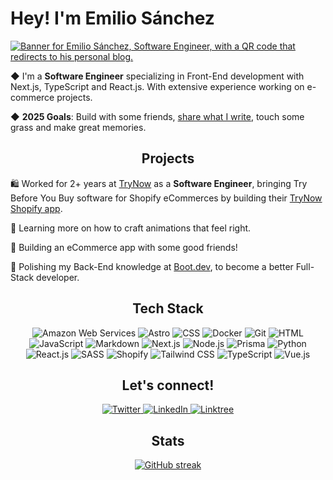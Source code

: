 # Hey! I'm Emilio Sánchez

[![Banner for Emilio Sánchez, Software Engineer, with a QR code that redirects to his personal blog.](https://github.com/emlez/emlez/assets/64607766/450e3e56-8903-4326-b14d-e0bfd3a96d04)](https://dub.sh/emlez)

◆ I'm a **Software Engineer** specializing in Front-End development with Next.js, TypeScript and React.js. With extensive experience working on e-commerce projects.

◆ **2025 Goals**: Build with some friends, [share what I write](https://dub.sh/emlez), touch some grass and make great memories.

<h2 align=center>Projects</h2>

🛍️ Worked for 2+ years at [TryNow](https://www.trynow.com/) as a **Software Engineer**, bringing Try Before You Buy software for Shopify eCommerces by building their [TryNow Shopify app](https://apps.shopify.com/trynow).

🎨 Learning more on how to craft animations that feel right.

🧰 Building an eCommerce app with some good friends!

🐍 Polishing my Back-End knowledge at [Boot.dev](https://www.boot.dev/u/emlez), to become a better Full-Stack developer.

<div align="center">
<h2 align="center">Tech Stack</h2>

![Amazon Web Services](https://img.shields.io/badge/Amazon_AWS-FF9900?style=for-the-badge&logo=amazonaws&logoColor=white)
![Astro](https://img.shields.io/badge/Astro-0C1222?style=for-the-badge&logo=astro&logoColor=FDFDFE)
![CSS](https://img.shields.io/badge/CSS3-1572B6?style=for-the-badge&logo=css3&logoColor=white)
![Docker](https://img.shields.io/badge/Docker-2CA5E0?style=for-the-badge&logo=docker&logoColor=white)
![Git](https://img.shields.io/badge/Git-F05032?style=for-the-badge&logo=git&logoColor=white)
![HTML](https://img.shields.io/badge/HTML5-E34F26?style=for-the-badge&logo=html5&logoColor=white)
![JavaScript](https://img.shields.io/badge/JavaScript-323330?style=for-the-badge&logo=javascript&logoColor=F7DF1E)
![Markdown](https://img.shields.io/badge/Markdown-000000?style=for-the-badge&logo=markdown&logoColor=white)
![Next.js](https://img.shields.io/badge/next.js-000000?style=for-the-badge&logo=nextdotjs&logoColor=white)
![Node.js](https://img.shields.io/badge/Node.js-339933?style=for-the-badge&logo=nodedotjs&logoColor=white)
![Prisma](https://img.shields.io/badge/Prisma-3982CE?style=for-the-badge&logo=Prisma&logoColor=white)
![Python](https://img.shields.io/badge/Python-FFD43B?style=for-the-badge&logo=python&logoColor=blue)
![React.js](https://img.shields.io/badge/React-20232A?style=for-the-badge&logo=react&logoColor=61DAFB)
![SASS](https://img.shields.io/badge/Sass-CC6699?style=for-the-badge&logo=sass&logoColor=white)
![Shopify](https://img.shields.io/badge/shopify-8DB543?style=for-the-badge&logo=Shopify&logoColor=white)
![Tailwind CSS](https://img.shields.io/badge/Tailwind_CSS-38B2AC?style=for-the-badge&logo=tailwind-css&logoColor=white)
![TypeScript](https://img.shields.io/badge/TypeScript-007ACC?style=for-the-badge&logo=typescript&logoColor=white)
![Vue.js](https://img.shields.io/badge/Vue.js-35495E?style=for-the-badge&logo=vuedotjs&logoColor=4FC08D)

</div>

<div align="center">
<h2 align="center">Let's connect!</h2>
  <a href="https://twitter.com/emlez_/">
    <img src="https://img.shields.io/badge/Twitter-1DA1F2?style=for-the-badge&logo=twitter&logoColor=white" alt="Twitter" />
  </a>
  <a href="https://www.linkedin.com/in/emlez/">
    <img src="https://img.shields.io/badge/LinkedIn-0077B5?style=for-the-badge&logo=linkedin&logoColor=white" alt="LinkedIn" />
  </a>
  <a href="https://linktr.ee/emlezdev/">
    <img src="https://img.shields.io/badge/linktree-39E09B?style=for-the-badge&logo=linktree&logoColor=white" alt="Linktree" />
  </a>
</div>

<div align="center">
  <h2>Stats</h2>
  <a href="https://github.com/emlez?tab=repositories">
    <img src="https://github-readme-streak-stats.herokuapp.com?user=emlez&theme=vesper&date_format=M%20j%5B%2C%20Y%5D&background=101010&stroke=A0A0A0&currStreakNum=FFF&ring=99FFE4&fire=FFC799&border=101010&sideNums=FFF&sideLabels=FFC799&currStreakLabel=FFC799&dates=A0A0A0" alt="GitHub streak" />
  </a>
</div>
